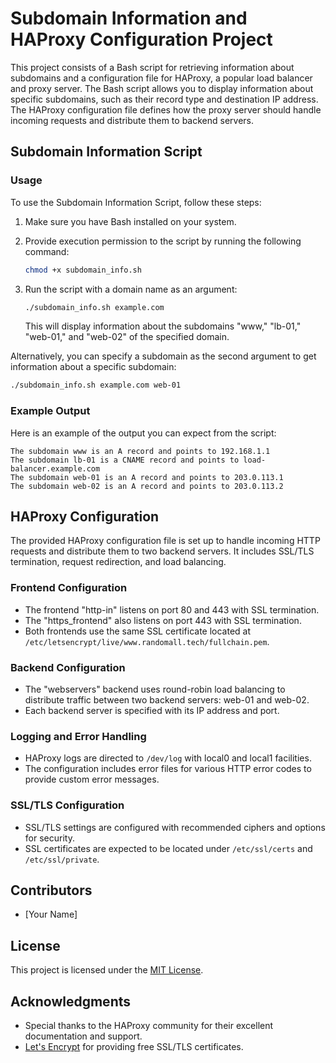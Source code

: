 # Subdomain Information and HAProxy Configuration Project

This project consists of a Bash script for retrieving information about subdomains and a configuration file for HAProxy, a popular load balancer and proxy server. The Bash script allows you to display information about specific subdomains, such as their record type and destination IP address. The HAProxy configuration file defines how the proxy server should handle incoming requests and distribute them to backend servers.

## Subdomain Information Script

### Usage

To use the Subdomain Information Script, follow these steps:

1. Make sure you have Bash installed on your system.
2. Provide execution permission to the script by running the following command:

   ```bash
   chmod +x subdomain_info.sh
   ```

3. Run the script with a domain name as an argument:

   ```bash
   ./subdomain_info.sh example.com
   ```

   This will display information about the subdomains "www," "lb-01," "web-01," and "web-02" of the specified domain.

Alternatively, you can specify a subdomain as the second argument to get information about a specific subdomain:

```bash
./subdomain_info.sh example.com web-01
```

### Example Output

Here is an example of the output you can expect from the script:

```
The subdomain www is an A record and points to 192.168.1.1
The subdomain lb-01 is a CNAME record and points to load-balancer.example.com
The subdomain web-01 is an A record and points to 203.0.113.1
The subdomain web-02 is an A record and points to 203.0.113.2
```

## HAProxy Configuration

The provided HAProxy configuration file is set up to handle incoming HTTP requests and distribute them to two backend servers. It includes SSL/TLS termination, request redirection, and load balancing.

### Frontend Configuration

- The frontend "http-in" listens on port 80 and 443 with SSL termination.
- The "https_frontend" also listens on port 443 with SSL termination.
- Both frontends use the same SSL certificate located at `/etc/letsencrypt/live/www.randomall.tech/fullchain.pem`.

### Backend Configuration

- The "webservers" backend uses round-robin load balancing to distribute traffic between two backend servers: web-01 and web-02.
- Each backend server is specified with its IP address and port.

### Logging and Error Handling

- HAProxy logs are directed to `/dev/log` with local0 and local1 facilities.
- The configuration includes error files for various HTTP error codes to provide custom error messages.

### SSL/TLS Configuration

- SSL/TLS settings are configured with recommended ciphers and options for security.
- SSL certificates are expected to be located under `/etc/ssl/certs` and `/etc/ssl/private`.

## Contributors

- [Your Name]

## License

This project is licensed under the [MIT License](LICENSE.md).

## Acknowledgments

- Special thanks to the HAProxy community for their excellent documentation and support.
- [Let's Encrypt](https://letsencrypt.org/) for providing free SSL/TLS certificates.
